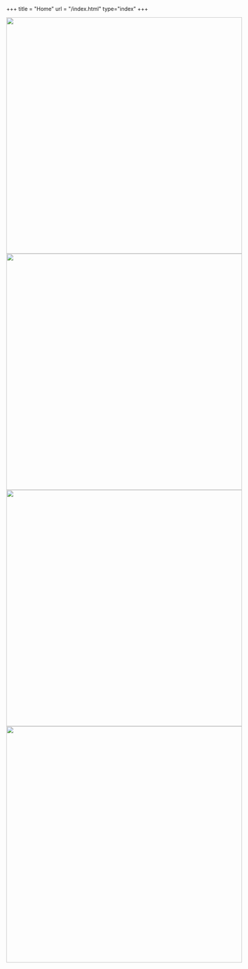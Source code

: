 +++
title = "Home"
url = "/index.html"
type="index"
+++

<div class="carousel" style="width: 900px; height: 620px;">
  <img src="images/carousel01.jpg" height="620"/>
  <img src="images/carousel02.jpg" height="620"/>
  <img src="images/carousel03.jpg" height="620"/>
  <img src="images/carousel04.jpg" height="620"/>
</div>

<script>
$('.carousel').slick({
  slidesToShow: 1,
  slidesToScroll: 1,
  autoplay: true,
  fade: true,
  autoplaySpeed: 3500,
  prevArrow: null,
  nextArrow: null,
  pauseOnHover: false,
  speed: 1000,
});
</script>


